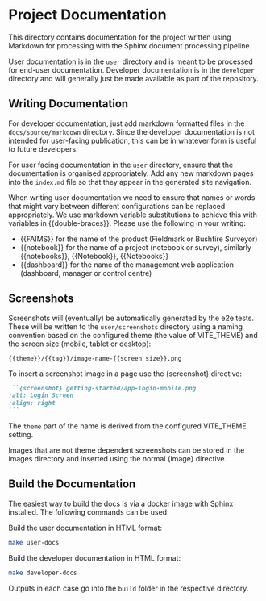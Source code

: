 # Project Documentation

This directory contains documentation for the project written using Markdown for
processing with the Sphinx document processing pipeline.

User documentation is in the `user` directory and is meant to be processed for end-user
documentation.   Developer documentation is in the `developer` directory and will generally
just be made available as part of the repository.

## Writing Documentation

For developer documentation, just add markdown formatted files in the `docs/source/markdown` directory.
Since the developer documentation is not intended for user-facing publication, this can be
in whatever form is useful to future developers.

For user facing documentation in the `user` directory, ensure that the documentation is
organised appropriately.  Add any new markdown pages into the `index.md` file so that they
appear in the generated site navigation.

When writing user documentation we need to ensure that names or words that might vary between
different configurations can be replaced appropriately.  We use markdown variable substitutions
to achieve this with variables in {{double-braces}}.  Please use the following in your writing:

- {{FAIMS}} for the name of the product (Fieldmark or Bushfire Surveyor)
- {{notebook}} for the name of a project (notebook or survey), similarly  {{notebooks}}, {{Notebook}}, {{Notebooks}}
- {{dashboard}} for the name of the management web application (dashboard, manager or control centre)

## Screenshots

Screenshots will (eventually) be automatically generated by the e2e tests.  These will be
written to the `user/screenshots` directory using a naming convention based on the configured theme (the value of VITE_THEME)
and the screen size (mobile, tablet or desktop):

```text
{{theme}}/{{tag}}/image-name-{{screen size}}.png
```

To insert a screenshot image in a page use the {screenshot} directive:

~~~markdown
```{screenshot} getting-started/app-login-mobile.png
:alt: Login Screen
:align: right
```
~~~

The `theme` part of the name is derived from the configured VITE_THEME
setting.

Images that are not theme dependent screenshots can be stored in the
images directory and inserted using the normal {image} directive.

## Build the Documentation

The easiest way to build the docs is via a docker image with Sphinx installed.  The following
commands can be used:

Build the user documentation in HTML format:

```bash
make user-docs
```

Build the developer documentation in HTML format:

```bash
make developer-docs
```

Outputs in each case go into the `build` folder in the respective directory.
